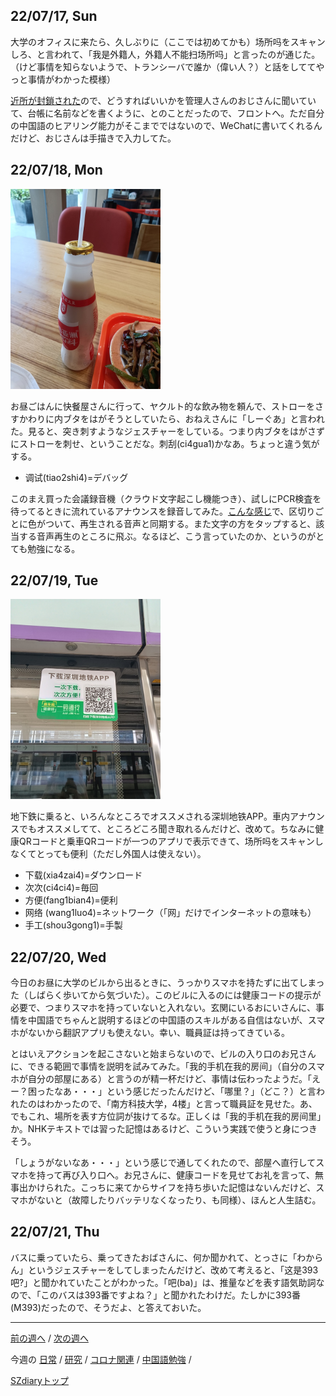 ## 22/07/17, Sun

大学のオフィスに来たら、久しぶりに（ここでは初めてかも）场所吗をスキャンしろ、と言われて、「我是外籍人，外籍人不能扫场所吗」と言ったのが通じた。（けど事情を知らないようで、トランシーバで誰か（偉い人？）と話をしててやっと事情がわかった模様）

[近所が封鎖された](https://github.com/akita11/SZdiary/blob/main/diary/covid19/2207-3.md#220717-sun)ので、どうすればいいかを管理人さんのおじさんに聞いていて、台帳に名前などを書くように、とのことだったので、フロントへ。ただ自分の中国語のヒアリング能力がそこまでではないので、WeChatに書いてくれるんだけど、おじさんは手描きで入力してた。


## 22/07/18, Mon

<img src="https://github.com/akita11/SZdiary/blob/main/diary/photo/2022-07-18_13.57.05.jpg" width="240px">

お昼ごはんに快餐屋さんに行って、ヤクルト的な飲み物を頼んで、ストローをさすかわりに内ブタをはがそうとしていたら、おねえさんに「しーぐあ」と言われた。見ると、突き刺すようなジェスチャーをしている。つまり内ブタをはがさずにストローを刺せ、ということだな。刺刮(ci4gua1)かなあ。ちょっと違う気がする。

- 调试(tiao2shi4)=デバッグ

このまえ買った会議録音機（クラウド文字起こし機能つき）、試しにPCR検査を待ってるときに流れているアナウンスを録音してみた。[こんな感じ](https://github.com/akita11/SZdiary/blob/main/diary/photo/2022-07-18_17.39.53.mp4)で、区切りごとに色がついて、再生される音声と同期する。また文字の方をタップすると、該当する音声再生のところに飛ぶ。なるほど、こう言っていたのか、というのがとても勉強になる。


## 22/07/19, Tue

<img src="https://github.com/akita11/SZdiary/blob/main/diary/photo/2022-07-19_12.32.48.jpg" width="240px">

地下鉄に乗ると、いろんなところでオススメされる深圳地铁APP。車内アナウンスでもオススメしてて、ところどころ聞き取れるんだけど、改めて。ちなみに健康QRコードと乗車QRコードが一つのアプリで表示できて、场所吗をスキャンしなくてとっても便利（ただし外国人は使えない）。

- 下载(xia4zai4)=ダウンロード
- 次次(ci4ci4)=毎回
- 方便(fang1bian4)=便利
- 网络 (wang1luo4)=ネットワーク（「网」だけでインターネットの意味も）
- 手工(shou3gong1)=手製


## 22/07/20, Wed

今日のお昼に大学のビルから出るときに、うっかりスマホを持たずに出てしまった（しばらく歩いてから気づいた）。このビルに入るのには健康コードの提示が必要で、つまりスマホを持っていないと入れない。玄関にいるおにいさんに、事情を中国語でちゃんと説明するほどの中国語のスキルがある自信はないが、スマホがないから翻訳アプリも使えない。幸い、職員証は持ってきている。

とはいえアクションを起こさないと始まらないので、ビルの入り口のお兄さんに、できる範囲で事情を説明を試みてみた。「我的手机在我的房间」（自分のスマホが自分の部屋にある）と言うのが精一杯だけど、事情は伝わったようだ。「えー？困ったなあ・・・」という感じだったんだけど、「哪里？」（どこ？）と言われたのはわかったので、「南方科技大学，4楼」と言って職員証を見せた。あ、でもこれ、場所を表す方位詞が抜けてるな。正しくは「我的手机在我的房间里」か。NHKテキストでは習った記憶はあるけど、こういう実践で使うと身につきそう。

「しょうがないなあ・・・」という感じで通してくれたので、部屋へ直行してスマホを持って再び入り口へ。お兄さんに、健康コードを見せてお礼を言って、無事出かけられた。こっちに来てからサイフを持ち歩いた記憶はないんだけど、スマホがないと（故障したりバッテリなくなったり、も同様）、ほんと人生詰む。


## 22/07/21, Thu

バスに乗っていたら、乗ってきたおばさんに、何か聞かれて、とっさに「わからん」というジェスチャーをしてしまったんだけど、改めて考えると、「这是393吧?」と聞かれていたことがわかった。「吧(ba)」は、推量などを表す語気助詞なので、「このバスは393番ですよね？」と聞かれたわけだ。たしかに393番(M393)だったので、そうだよ、と答えておいた。

***

[前の週へ](2207-2.md) /
[次の週へ](2207-4.md)

今週の
[日常](../diary/2207-3.md) /
[研究](../research/2207-3.md) /
[コロナ関連](../covid19/2207-3.md) / 
[中国語勉強](../chinese/2207-3.md) / 

[SZdiaryトップ](../../README.md)
